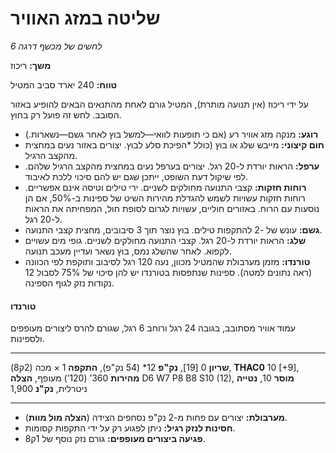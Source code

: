 # שליטה במזג האוויר

*לחשים של מכשף דרגה 6*

**משך:** ריכוז

**טווח:** 240 יארד סביב המטיל

על ידי ריכוז (אין תנועה מותרת), המטיל גורם לאחת מהתנאים הבאים להופיע באזור הסובב. לחש זה פועל רק בחוץ.

- **רוגע:** מנקה מזג אוויר רע (אם כי תופעות לוואי—למשל בוץ לאחר גשם—נשארות.)
- **חום קיצוני:** מייבש שלג או בוץ (כולל *הפיכת סלע לבוץ. יצורים באזור נעים במחצית מהקצב הרגיל.
- **ערפל:** הראות יורדת ל-20 רגל. יצורים בערפל נעים במחצית מהקצב הרגיל שלהם. לפי שיקול דעת השופט, ייתכן שגם יש להם סיכוי ללכת לאיבוד.
- **רוחות חזקות:** קצבי התנועה מחולקים לשניים. ירי טילים וטיסה אינם אפשריים. רוחות חזקות עשויות לשמש להגדלת מהירות השיט של ספינות ב-50%, אם הן נוסעות עם הרוח. באזורים חוליים, עשויות לגרום לסופת חול, המפחיתה את הראות ל-20 רגל.
- **גשם:** עונש של -2 להתקפות טילים. בוץ נוצר תוך 3 סיבובים, מחצית קצבי התנועה.
- **שלג:** הראות יורדת ל-20 רגל. קצבי התנועה מחולקים לשניים. גופי מים עשויים לקפוא. לאחר שהשלג נמס, בוץ נשאר ועדיין מעכב תנועה.
- **טורנדו:** מזמן מערבולת שהמטיל מכוון, נעה 120 רגל לסיבוב ותוקפת לפי הכוונה (ראה נתונים למטה). ספינות שנתפסות בטורנדו יש להן סיכוי של 75% לסבול 12 נקודות נזק לגוף הספינה.

#### טורנדו

עמוד אוויר מסתובב, בגובה 24 רגל ורוחב 6 רגל, שגורם להרס ליצורים מעופפים ולספינות.

------

**שריון** 0 [19], **נק"פ** 12* (54 נק"פ), **התקפה** 1 × מכה (2ק8), **THAC0** 10 [+9], **מהירות** 360’ (120’) מעופף, **הצלה** D6 W7 P8 B8 S10 (12), **מוסר** 10, **נטייה** ניטרלית, **נק"נ** 1,900

------

- **מערבולת:** יצורים עם פחות מ-2 נק"פ נסחפים הצידה (**הצלה מול מוות**).
- **חסינות לנזק רגיל:** ניתן לפגוע רק על ידי התקפות קסומות.
- **פגיעה ביצורים מעופפים:** גורם נזק נוסף של 1ק8.